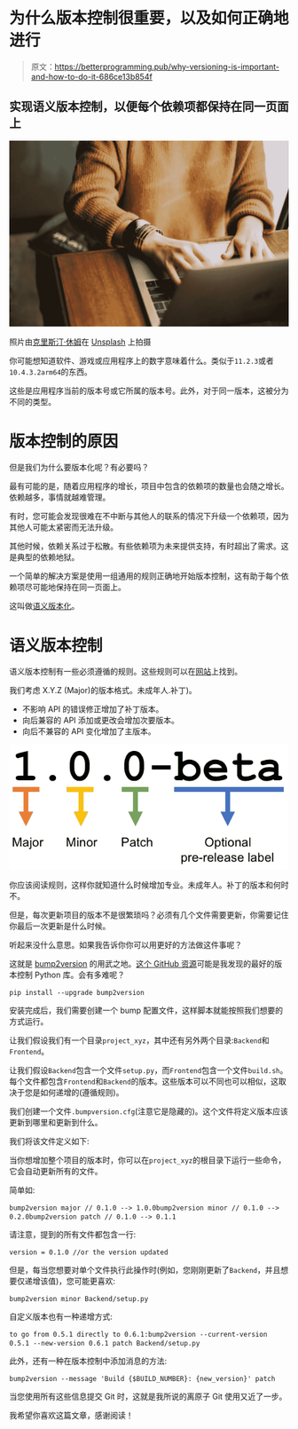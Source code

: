 # 为什么版本控制很重要，以及如何正确地进行

> 原文：<https://betterprogramming.pub/why-versioning-is-important-and-how-to-do-it-686ce13b854f>

## 实现语义版本控制，以便每个依赖项都保持在同一页面上

![](img/a949e792a963291755b8aeea5bb94f27.png)

照片由[克里斯汀·休姆](https://unsplash.com/@christinhumephoto?utm_source=unsplash&utm_medium=referral&utm_content=creditCopyText)在 [Unsplash](https://unsplash.com/search/photos/laptop?utm_source=unsplash&utm_medium=referral&utm_content=creditCopyText) 上拍摄

你可能想知道软件、游戏或应用程序上的数字意味着什么。类似于`11.2.3`或者`10.4.3.2arm64`的东西。

这些是应用程序当前的版本号或它所属的版本号。此外，对于同一版本，这被分为不同的类型。

# 版本控制的原因

但是我们为什么要版本化呢？有必要吗？

最有可能的是，随着应用程序的增长，项目中包含的依赖项的数量也会随之增长。依赖越多，事情就越难管理。

有时，您可能会发现很难在不中断与其他人的联系的情况下升级一个依赖项，因为其他人可能太紧密而无法升级。

其他时候，依赖关系过于松散。有些依赖项为未来提供支持，有时超出了需求。这是典型的依赖地狱。

一个简单的解决方案是使用一组通用的规则正确地开始版本控制，这有助于每个依赖项尽可能地保持在同一页面上。

这叫做[语义版本化](https://semver.org/)。

# 语义版本控制

语义版本控制有一些必须遵循的规则。这些规则可以在[网站](https://semver.org/)上找到。

我们考虑 X.Y.Z (Major)的版本格式。未成年人.补丁)。

*   不影响 API 的错误修正增加了补丁版本。
*   向后兼容的 API 添加或更改会增加次要版本。
*   向后不兼容的 API 变化增加了主版本。

![](img/e27c597c9bbb45d02e95d71db5a0b4d1.png)

你应该阅读规则，这样你就知道什么时候增加专业。未成年人。补丁的版本和何时不。

但是，每次更新项目的版本不是很繁琐吗？必须有几个文件需要更新，你需要记住你最后一次更新是什么时候。

听起来没什么意思。如果我告诉你你可以用更好的方法做这件事呢？

这就是 [bump2version](https://github.com/c4urself/bump2version) 的用武之地。[这个 GitHub 资源](https://github.com/c4urself/bump2version)可能是我发现的最好的版本控制 Python 库。会有多难呢？

```
pip install --upgrade bump2version
```

安装完成后，我们需要创建一个 bump 配置文件，这样脚本就能按照我们想要的方式运行。

让我们假设我们有一个目录`project_xyz`，其中还有另外两个目录:`Backend`和`Frontend`。

让我们假设`Backend`包含一个文件`setup.py`，而`Frontend`包含一个文件`build.sh`。每个文件都包含`Frontend`和`Backend`的版本。这些版本可以不同也可以相似，这取决于您是如何递增的(遵循规则)。

我们创建一个文件`.bumpversion.cfg`(注意它是隐藏的)。这个文件将定义版本应该更新到哪里和更新到什么。

我们将该文件定义如下:

当你想增加整个项目的版本时，你可以在`project_xyz`的根目录下运行一些命令，它会自动更新所有的文件。

简单如:

```
bump2version major // 0.1.0 --> 1.0.0bump2version minor // 0.1.0 --> 0.2.0bump2version patch // 0.1.0 --> 0.1.1
```

请注意，提到的所有文件都包含一行:

```
version = 0.1.0 //or the version updated
```

但是，每当您想要对单个文件执行此操作时(例如，您刚刚更新了`Backend`，并且想要仅递增该值)，您可能更喜欢:

```
bump2version minor Backend/setup.py
```

自定义版本也有一种递增方式:

```
to go from 0.5.1 directly to 0.6.1:bump2version --current-version 0.5.1 --new-version 0.6.1 patch Backend/setup.py
```

此外，还有一种在版本控制中添加消息的方法:

```
bump2version --message 'Build {$BUILD_NUMBER}: {new_version}' patch
```

当您使用所有这些信息提交 Git 时，这就是我所说的离原子 Git 使用又近了一步。

我希望你喜欢这篇文章，感谢阅读！